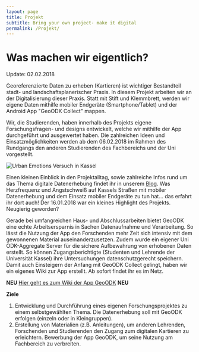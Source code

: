 ```yaml
---
layout: page
title: Projekt
subtitle: Bring your own project- make it digital
permalink: /Projekt/
---
```

# Was machen wir eigentlich? 

Update: 02.02.2018

Georeferenzierte Daten zu erheben (Kartieren) ist wichtiger Bestandteil stadt- und landschaftsplanerischer Praxis. In diesem Projekt arbeiten wir an der Digitalisierung dieser Praxis. 
Statt mit Stift und Klemmbrett, werden wir eigene Daten mithilfe mobiler Endgeräte (Smartphone/Tablet) und der Android App "GeoODK Collect" mappen.

Wir, die Studierenden, haben innerhalb des Projekts  eigene Forschungsfragen- und designs entwickelt, welche wir mithilfe der App durchgeführt und ausgewertet haben. Die zahlreichen Ideen und Einsatzmöglichkeiten werden ab dem 06.02.2018 im Rahmen des Rundgangs den anderen Studierenden des Fachbereichs und der Uni vorgestellt. 

![Urban Emotions Versuch in Kassel](https://utransform.github.io/assets/images/urban_emo_1.JPG  "Versuchskaninchen auf dem Weg")

Einen kleinen Einblick in den Projektalltag, sowie zahlreiche Infos rund um das Thema digitale Datenerhebung findet ihr in unserem [Blog](https://utransform.github.io/Blog). Was Herzfrequenz und Angstschweiß auf Kassels Straßen mit mobiler Datenerhebung und dem Einsatz mobiler Endgeräte zu tun hat... das erfahrt ihr dort auch! Der 16.01.2018 war ein kleines Highlight des Projekts. Neugierig geworden?

Gerade bei umfangreichen Haus- und Abschlussarbeiten bietet GeoODK eine echte Arbeitsersparnis in Sachen Datenaufnahme und Verarbeitung. So lässt die Nutzung der App den Forschenden mehr Zeit sich intensiv mit dem gewonnenen Material auseinanderzusetzen. Zudem wurde ein eigener Uni ODK-Aggregate Server für die sichere Aufbewahrung von erhobenen Daten erstellt. So können Zugangsberichtigte (Studenten und Lehrende der Universität Kassel) ihre Untersuchungen datenschutzgerecht speichern. Damit auch Einsteigern der Anfang mit GeoODK Collect gelingt, haben wir ein eigenes Wiki zur App erstellt. Ab sofort findet ihr es im Netz.

**NEU**  [Hier geht es zum Wiki der App GeoODK](https://vm193-139.its.uni-kassel.de/dokuwiki/doku.php?id=start)  **NEU** 

<b>Ziele</b>

<ol><li>Entwicklung und Durchführung eines eigenen Forschungsprojektes zu einem selbstgewählten Thema. Die Datenerhebung soll mit GeoODK erfolgen (einzeln oder in Kleingruppen).</li>
<li> Erstellung von Materialien (z.B. Anleitungen), um anderen Lehrenden, Forschenden und Studierenden den Zugang zum digitalen Kartieren zu erleichtern. Bewerbung der App GeoODK, um seine Nutzung am Fachbereich zu verbreiten.</li></ol>

